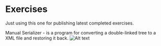 # Exercises
Just using this one for publishing latest completed exercises.

Manual Serializer - is a program for converting a double-linked tree to a XML file and  restoring it back.
![Alt text](/Exercises/Images/Serializer1.jpg?raw=true "Console output")
